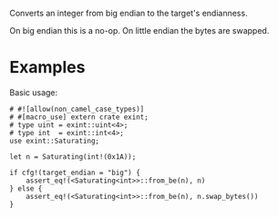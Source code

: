 Converts an integer from big endian to the target's endianness.

On big endian this is a no-op. On little endian the bytes are swapped.

# Examples

Basic usage:

```
# #![allow(non_camel_case_types)]
# #[macro_use] extern crate exint;
# type uint = exint::uint<4>;
# type int  = exint::int<4>;
use exint::Saturating;

let n = Saturating(int!(0x1A));

if cfg!(target_endian = "big") {
    assert_eq!(<Saturating<int>>::from_be(n), n)
} else {
    assert_eq!(<Saturating<int>>::from_be(n), n.swap_bytes())
}
```
